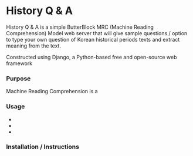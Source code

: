 # History Q & A 
History Q & A is a simple ButterBlock MRC (Machine Reading Comprehension) Model web server that will give sample questions / option to type your own question of Korean historical periods texts and extract meaning from the text. 

Constructed using Django, a Python-based free and open-source web framework
### Purpose 
Machine Reading Comprehension is a 

### Usage
*
*
*

### Installation / Instructions 
